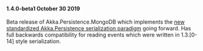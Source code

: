 #### 1.4.0-beta1 October 30 2019 ####
Beta release of Akka.Persistence.MongoDB which implements the [new standardized Akka.Persistence serialization paradigm](https://github.com/akkadotnet/Akka.Persistence.MongoDB/issues/72) going forward. Has full backwards compatibility for reading events which were written in 1.3.[0-14] style serialization.